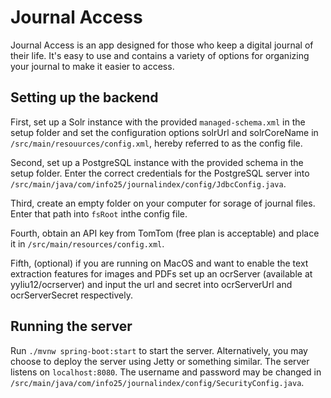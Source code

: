 # Journal Access

Journal Access is an app designed for those who keep a digital journal of their life. It's easy to use and contains a variety of options for organizing your journal to make it easier to access.

## Setting up the backend

First, set up a Solr instance with the provided `managed-schema.xml` in the setup folder and set the configuration options solrUrl and solrCoreName in `/src/main/resouurces/config.xml`, hereby referred to as the config file.

Second, set up a PostgreSQL instance with the provided schema in the setup folder. Enter the correct credentials for the PostgreSQL server into `/src/main/java/com/info25/journalindex/config/JdbcConfig.java`.

Third, create an empty folder on your computer for sorage of journal files. Enter that path into `fsRoot` inthe config file.

Fourth, obtain an API key from TomTom (free plan is acceptable) and place it in `/src/main/resources/config.xml`.

Fifth, (optional) if you are running on MacOS and want to enable the text extraction features for images and PDFs set up an ocrServer (available at yyliu12/ocrserver) and input the url and secret into ocrServerUrl and ocrServerSecret respectively. 

## Running the server

Run `./mvnw spring-boot:start` to start the server. Alternatively, you may choose to deploy the server using Jetty or something similar. The server listens on `localhost:8080`. The username and password may be changed in `/src/main/java/com/info25/journalindex/config/SecurityConfig.java`.

